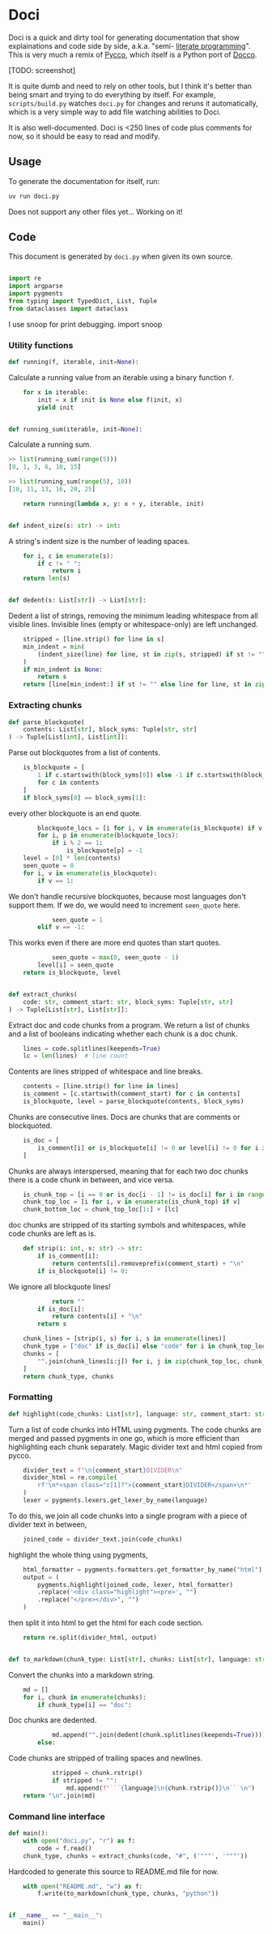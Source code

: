 # Doci

Doci is a quick and dirty tool for generating documentation that show
explainations and code side by side, a.k.a. "semi-
[literate programming](https://en.wikipedia.org/wiki/Literate_programming)".
This is very much a remix of [Pycco](https://github.com/pycco-docs/pycco),
which itself is a Python port of [Docco](https://github.com/jashkenas/docco).

[TODO: screenshot]

It is quite dumb and need to rely on other tools, but I think it's better than
being smart and trying to do everything by itself. For example, `scripts/build.py`
watches `doci.py` for changes and reruns it automatically, which
is a very simple way to add file watching abilities to Doci.

It is also well-documented. Doci is <250 lines of code plus comments for now,
so it should be easy to read and modify.

## Usage

To generate the documentation for itself, run:

```bash
uv run doci.py
```

Does not support any other files yet... Working on it!

## Code

This document is generated by `doci.py` when given its own source.

```python

import re
import argparse
import pygments
from typing import TypedDict, List, Tuple
from dataclasses import dataclass
```

I use snoop for print debugging.
import snoop

### Utility functions

```python
def running(f, iterable, init=None):
```

Calculate a running value from an iterable using a binary function `f`.

```python
    for x in iterable:
        init = x if init is None else f(init, x)
        yield init


def running_sum(iterable, init=None):
```

Calculate a running sum.

``` python
>> list(running_sum(range(5)))
[0, 1, 3, 6, 10, 15]

>> list(running_sum(range(5), 10))
[10, 11, 13, 16, 20, 25]
```

```python
    return running(lambda x, y: x + y, iterable, init)


def indent_size(s: str) -> int:
```

A string's indent size is the number of leading spaces.

```python
    for i, c in enumerate(s):
        if c != " ":
            return i
    return len(s)


def dedent(s: List[str]) -> List[str]:
```

Dedent a list of strings, removing the minimum leading whitespace
from all visible lines. Invisible lines (empty or whitespace-only)
are left unchanged.

```python
    stripped = [line.strip() for line in s]
    min_indent = min(
        (indent_size(line) for line, st in zip(s, stripped) if st != ""), default=None
    )
    if min_indent is None:
        return s
    return [line[min_indent:] if st != "" else line for line, st in zip(s, stripped)]
```

### Extracting chunks

```python
def parse_blockquote(
    contents: List[str], block_syms: Tuple[str, str]
) -> Tuple[List[int], List[int]]:
```

Parse out blockquotes from a list of contents.

```python
    is_blockquote = [
        1 if c.startswith(block_syms[0]) else -1 if c.startswith(block_syms[1]) else 0
        for c in contents
    ]
    if block_syms[0] == block_syms[1]:
```

every other blockquote is an end quote.

```python
        blockquote_locs = [i for i, v in enumerate(is_blockquote) if v == 1]
        for i, p in enumerate(blockquote_locs):
            if i % 2 == 1:
                is_blockquote[p] = -1
    level = [0] * len(contents)
    seen_quote = 0
    for i, v in enumerate(is_blockquote):
        if v == 1:
```

We don't handle recursive blockquotes, because most languages don't support them.
If we do, we would need to increment `seen_quote` here.

```python
            seen_quote = 1
        elif v == -1:
```

This works even if there are more end quotes than start quotes.

```python
            seen_quote = max(0, seen_quote - 1)
        level[i] = seen_quote
    return is_blockquote, level


def extract_chunks(
    code: str, comment_start: str, block_syms: Tuple[str, str]
) -> Tuple[List[str], List[str]]:
```

Extract doc and code chunks from a program. We return a list of chunks
and a list of booleans indicating whether each chunk is a doc chunk.

```python
    lines = code.splitlines(keepends=True)
    lc = len(lines)  # line count
```

Contents are lines stripped of whitespace and line breaks.

```python
    contents = [line.strip() for line in lines]
    is_comment = [c.startswith(comment_start) for c in contents]
    is_blockquote, level = parse_blockquote(contents, block_syms)
```

Chunks are consecutive lines. Docs are chunks that are comments or blockquoted.

```python
    is_doc = [
        is_comment[i] or is_blockquote[i] != 0 or level[i] != 0 for i in range(lc)
    ]
```

Chunks are always interspersed, meaning that for each two doc chunks
there is a code chunk in between, and vice versa.

```python
    is_chunk_top = [i == 0 or is_doc[i - 1] != is_doc[i] for i in range(lc)]
    chunk_top_loc = [i for i, v in enumerate(is_chunk_top) if v]
    chunk_bottom_loc = chunk_top_loc[1:] + [lc]
```

doc chunks are stripped of its starting symbols and whitespaces,
while code chunks are left as is.

```python
    def strip(i: int, s: str) -> str:
        if is_comment[i]:
            return contents[i].removeprefix(comment_start) + "\n"
        if is_blockquote[i] != 0:
```

We ignore all blockquote lines!

```python
            return ""
        if is_doc[i]:
            return contents[i] + "\n"
        return s

    chunk_lines = [strip(i, s) for i, s in enumerate(lines)]
    chunk_type = ["doc" if is_doc[i] else "code" for i in chunk_top_loc]
    chunks = [
        "".join(chunk_lines[i:j]) for i, j in zip(chunk_top_loc, chunk_bottom_loc)
    ]
    return chunk_type, chunks
```

### Formatting

```python
def highlight(code_chunks: List[str], language: str, comment_start: str) -> List[str]:
```

Turn a list of code chunks into HTML using pygments.
The code chunks are merged and passed pygments in one go,
which is more efficient than highlighting each chunk separately.
 Magic divider text and html copied from pycco.

```python
    divider_text = f"\n{comment_start}DIVIDER\n"
    divider_html = re.compile(
        rf'\n*<span class="c[1]?">{comment_start}DIVIDER</span>\n*'
    )
    lexer = pygments.lexers.get_lexer_by_name(language)
```

To do this, we join all code chunks into a single program
with a piece of divider text in between,

```python
    joined_code = divider_text.join(code_chunks)
```

highlight the whole thing using pygments,

```python
    html_formatter = pygments.formatters.get_formatter_by_name("html")
    output = (
        pygments.highlight(joined_code, lexer, html_formatter)
        .replace('<div class="highlight"><pre>', "")
        .replace("</pre></div>", "")
    )
```

then split it into html to get the html for each code section.

```python
    return re.split(divider_html, output)


def to_markdown(chunk_type: List[str], chunks: List[str], language: str) -> str:
```

Convert the chunks into a markdown string.

```python
    md = []
    for i, chunk in enumerate(chunks):
        if chunk_type[i] == "doc":
```

Doc chunks are dedented.

```python
            md.append("".join(dedent(chunk.splitlines(keepends=True))))
        else:
```

Code chunks are stripped of trailing spaces and newlines.

```python
            stripped = chunk.rstrip()
            if stripped != "":
                md.append(f"```{language}\n{chunk.rstrip()}\n```\n")
    return "\n".join(md)
```

### Command line interface

```python
def main():
    with open("doci.py", "r") as f:
        code = f.read()
    chunk_type, chunks = extract_chunks(code, "#", ('"""', '"""'))
```

Hardcoded to generate this source to README.md file for now.

```python
    with open("README.md", "w") as f:
        f.write(to_markdown(chunk_type, chunks, "python"))


if __name__ == "__main__":
    main()
```
